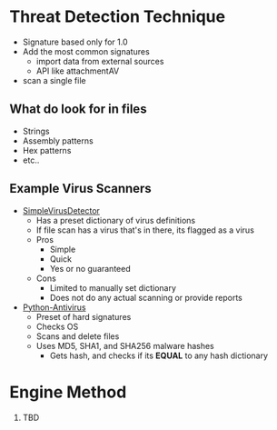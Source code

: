 # Threat Detection Technique
- Signature based only for 1.0
- Add the most common signatures 
	- import data from external sources
	- API like attachmentAV
- scan a single file 

## What do look for in files
- Strings 
- Assembly patterns 
- Hex patterns
- etc..

## Example Virus Scanners
- [SimpleVirusDetector](https://github.com/ThejanRupasinghe/SimpleVirusDetector/tree/master)
	- Has a preset dictionary of virus definitions
	- If file scan has a virus that's in there, its flagged as a virus 
	- Pros 
		- Simple
		- Quick
		- Yes or no guaranteed 
	- Cons
		- Limited to manually set dictionary 
		- Does not do any actual scanning or provide reports
- [Python-Antivirus](https://github.com/Len-Stevens/Python-Antivirus/tree/main)
	- Preset of hard signatures
	- Checks OS
	- Scans and delete files
	- Uses MD5, SHA1, and SHA256 malware hashes
		- Gets hash, and checks if its **EQUAL** to any hash dictionary 
# Engine Method
1. TBD